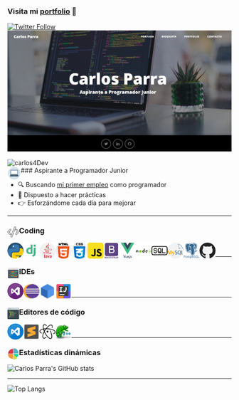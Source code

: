 ### Visita mi [portfolio][website] 👋

[![Twitter Follow](https://img.shields.io/twitter/follow/acarlosparra?color=%231DA1F2&label=Carlos%20Parra&logo=twitter&style=for-the-badge)][twitter]
[<img src="img/Portada.jpg">][website]

<img  align="left" src="https://komarev.com/ghpvc/?username=carlos4Dev&label=Visitas+perfil&style=flat-square"  alt="carlos4Dev" width= "125px"/>
<br>
### Aspirante a Programador Junior <img align="left" alt="Computer" width= "30px" src="iconos/039-computer.png"/>

- :mag: Buscando [mi primer empleo][linkedIn] como programador
- :office: Dispuesto a hacer prácticas
- :point_right: Esforzándome cada día para mejorar

---

### Coding <img align="left" alt="Coding" width= "26px" src="iconos/040-program.png"/>
<!-- <div>Iconos diseñados por <a href="https://www.freepik.com" title="Freepik">Freepik</a> from <a href="https://www.flaticon.es/" title="Flaticon">www.flaticon.es</a></div> -->
<img align="left" alt="Python" width= "36px" src="iconos/005-python.png"/>
<img align="left" alt="Django" width= "36px" src="iconos/042-django.png"/>
<img align="left" alt="Java" width= "36px" src="iconos/003-java.png"/>
<img align="left" alt="HTML5" width= "36px" src="iconos/030-html-5.png"/>
<img align="left" alt="CSS3" width= "36px" src="iconos/031-css.png"/>
<img align="left" alt="JavaScript" width= "36px" src="iconos/029-javaScript.png"/>
<img align="left" alt="Bootstrap" width= "36px" src="iconos/048-bootstrap.png"/>
<img align="left" alt="Vue" width= "36px" src="iconos/038-vue.png"/>
<img align="left" alt="Nodejs" width= "36px" src="iconos/049-nodejs.png"/>
<img align="left" alt="SQL" width= "36px" src="iconos/050-sql.png"/>
<img align="left" alt="MySQL" width= "36px" src="iconos/021-mysql.png"/>
<img align="left" alt="Postgresql" width= "36px" src="iconos/051-postgresql.png"/>
<img align="left" alt="Github" width= "36px" src="iconos/010-github.png"/>
<br>

---
### IDEs <img align="left" alt="Coding" width= "26px" src="iconos/041-ide.png"/>

<img align="left" alt="VisualStudio" width= "36px" src="iconos/034-visual_studio.png"/>
<img align="left" alt="Eclipse" width= "36px" src="iconos/035-eclipse.png"/>
<img align="left" alt="NetBeans" width= "36px" src="iconos/046-netbeans.png"/>
<img align="left" alt="Intellij" width= "36px" src="iconos/036-intellij.png"/>


<br>

---

### Editores de código <img align="left" alt="Editores" width= "26px" src="iconos/047-editores.png"/>

<img align="left" alt="VisualStudioCode" width= "36px" src="iconos/033-visual_studio_code.png"/>
<img align="left" alt="Sublime" width= "36px" src="iconos/037-sublime.png"/>
<img align="left" alt="Atom" width= "36px" src="iconos/044-atom.svg"/>
<img align="left" alt="Notepad++" width= "36px" src="iconos/045-notepad.png"/>
<br>

---
### Estadísticas dinámicas <img align="left" alt="Coding" width= "26px" src="iconos/043-stats.png"/>
![Carlos Parra's GitHub stats](https://github-readme-stats.vercel.app/api?username=carlos4Dev&show_icons=true&theme=vue)

---
![Top Langs](https://github-readme-stats.vercel.app/api/top-langs/?username=carlos4Dev&layout=compact&theme=vue)


<!-- LINKS -->
[website]: https://carlosparra.pythonanywhere.com/
[twitter]: https://twitter.com/acarlosparra/
[linkedIn]: https://es.linkedin.com/in/carlos-parra-gonz%C3%A1lez-24a50a163?trk=people-guest_people_search-card